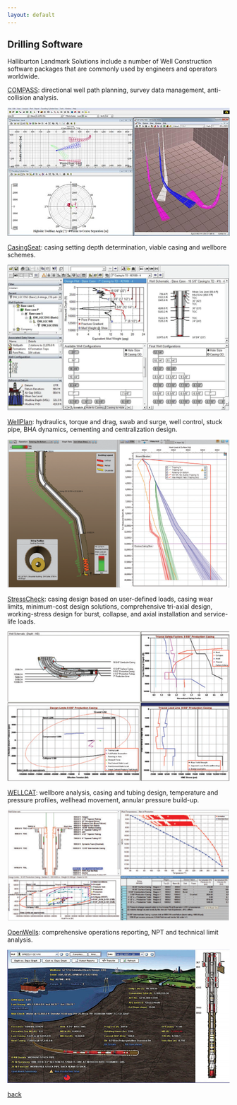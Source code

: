 ```yaml
---
layout: default
---
```


## Drilling Software

Halliburton Landmark Solutions include a number of Well Construction software packages that are commonly used by engineers and operators worldwide.

[COMPASS](https://www.landmark.solutions/COMPASS-Directional-Well-Path-Planning): directional well path planning, survey data management, anti-collision analysis.

![COMPASS](../assets/img/lmkcompass.jpg)

[CasingSeat](https://www.landmark.solutions/StressCheck-CasingSeat): casing setting depth determination, viable casing and wellbore schemes.

![CasingSeat](../assets/img/lmkcasingseat.png)

[WellPlan](https://www.landmark.solutions/WellPlan-Well-Engineering-Software): hydraulics, torque and drag, swab and surge, well control, stuck pipe, BHA dynamics, cementing and centralization design.

![WellPlan](../assets/img/lmkwellplan.png)

[StressCheck](https://www.landmark.solutions/StressCheck-CasingSeat): casing design based on user-defined loads, casing wear limits, minimum-cost design solutions, comprehensive tri-axial design, working-stress design for burst, collapse, and axial installation and service-life loads.

![StressCheck](../assets/img/lmkstresscheck.png)

[WELLCAT](https://www.landmark.solutions/WELLCAT): wellbore analysis, casing and tubing design, temperature and pressure profiles, wellhead movement, annular pressure build-up.

![WELLCAT](../assets/img/lmkwellcat.png)

[OpenWells](https://www.landmark.solutions/OpenWells): comprehensive operations reporting, NPT and technical limit analysis.

![OpenWells](../assets/img/lmkopenwells.png)

[back](./upstream.html)

